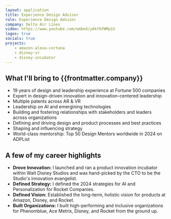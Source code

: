 ```yaml
---
layout: application
title: Experience Design Advisor
role: Experience Design Advisor
company: Delta Air Lines
video: https://www.youtube.com/embed/yAkYkFWMp1U
logos: true
socials: true
projects:
    - amazon-alexa-cortana
    - disney-vr
    - disney-incubator
---
```


<script setup>
    import { useData } from 'vitepress'
    const { frontmatter } = useData()
</script>

## What I'll bring to {{frontmatter.company}}
- 19 years of design and leadership experience at Fortune 500 companies
- Expert in design-driven innovation and innovation-centered leadership
- Multiple patents across AR & VR
- Leadership on AI and emergining technologies
- Building and fostering relationships with stakeholders and leaders across organizations
- Defining and driving design and product processes and best practices
- Shaping and influencing strategy
- World-class mentorship: Top 50 Design Mentors worldwide in 2024 on ADPList

## A few of my career highlights
- **Drove Innovation:** I launched and ran a product innovation incubator within Walt Disney Studios and was hand-picked by the CTO to be the Studio's innovation evangelist.
- **Defined Strategy:** I defined the 2024 strategies for AI and Personalization for Rocket Companies.
- **Defined Vision:** Established the long-term, holistic vision for products at Amazon, Disney, and Rocket.
- **Built Organizations:** I built high-performing and inclusive organizations for Phenomblue, Ace Metrix, Disney, and Rocket from the ground up.